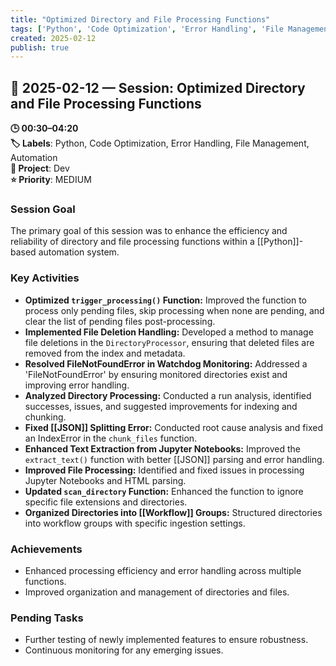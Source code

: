 ```yaml
---
title: "Optimized Directory and File Processing Functions"
tags: ['Python', 'Code Optimization', 'Error Handling', 'File Management', 'Automation']
created: 2025-02-12
publish: true
---
```


## 📅 2025-02-12 — Session: Optimized Directory and File Processing Functions

**🕒 00:30–04:20**  
**🏷️ Labels**: Python, Code Optimization, Error Handling, File Management, Automation  
**📂 Project**: Dev  
**⭐ Priority**: MEDIUM  


### Session Goal
The primary goal of this session was to enhance the efficiency and reliability of directory and file processing functions within a [[Python]]-based automation system.

### Key Activities
- **Optimized `trigger_processing()` Function:** Improved the function to process only pending files, skip processing when none are pending, and clear the list of pending files post-processing.
- **Implemented File Deletion Handling:** Developed a method to manage file deletions in the `DirectoryProcessor`, ensuring that deleted files are removed from the index and metadata.
- **Resolved FileNotFoundError in Watchdog Monitoring:** Addressed a 'FileNotFoundError' by ensuring monitored directories exist and improving error handling.
- **Analyzed Directory Processing:** Conducted a run analysis, identified successes, issues, and suggested improvements for indexing and chunking.
- **Fixed [[JSON]] Splitting Error:** Conducted root cause analysis and fixed an IndexError in the `chunk_files` function.
- **Enhanced Text Extraction from Jupyter Notebooks:** Improved the `extract_text()` function with better [[JSON]] parsing and error handling.
- **Improved File Processing:** Identified and fixed issues in processing Jupyter Notebooks and HTML parsing.
- **Updated `scan_directory` Function:** Enhanced the function to ignore specific file extensions and directories.
- **Organized Directories into [[Workflow]] Groups:** Structured directories into workflow groups with specific ingestion settings.

### Achievements
- Enhanced processing efficiency and error handling across multiple functions.
- Improved organization and management of directories and files.

### Pending Tasks
- Further testing of newly implemented features to ensure robustness.
- Continuous monitoring for any emerging issues.
